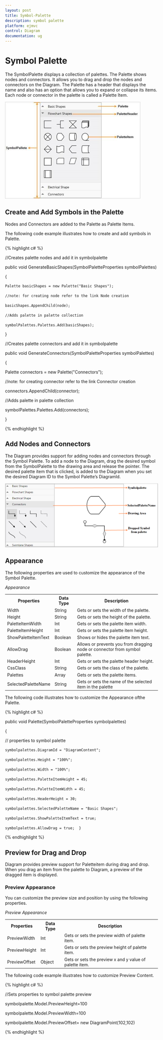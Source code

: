 ```yaml
---
layout: post
title: Symbol-Palette
description: symbol palette
platform: ejmvc
control: Diagram
documentation: ug
---
```


# Symbol Palette

The SymbolPalette displays a collection of palettes. The Palette shows nodes and connectors. It allows you to drag and drop the nodes and connectors on the Diagram. The Palette has a header that displays the name and also has an option that allows you to expand or collapse its items. Each node or connector in the palette is called a Palette Item.

![](Symbol-Palette_images/Symbol-Palette_img1.jpeg)



## Create and Add Symbols in the Palette

Nodes and Connectors are added to the Palette as Palette Items.

The following code example illustrates how to create and add symbols in Palette.

{% highlight c# %}



//Creates palette nodes and add it in symbolpalette

public void GenerateBasicShapes(SymbolPaletteProperties symbolPalettes)

{ 

    Palette basicShapes = new Palette("Basic Shapes");

    //note: for creating node refer to the link Node creation

    basicShapes.AppendChild(node);

    //Adds palette in palette collection

    symbolPalettes.Palettes.Add(basicShapes);

}

//Creates palette connectors and add it in symbolpalette

public void GenerateConnectors(SymbolPaletteProperties symbolPalettes)

{

   Palette connectors = new Palette("Connectors");

   //note: for creating connector refer to the link Connector creation

   connectors.AppendChild(connector);

   //Adds palette in palette collection

   symbolPalettes.Palettes.Add(connectors);

}



{% endhighlight %}

## Add Nodes and Connectors

The Diagram provides support for adding nodes and connectors through the Symbol Palette. To add a node to the Diagram, drag the desired symbol from the SymbolPalette to the drawing area and release the pointer. The desired palette item that is clicked, is added to the Diagram when you set the desired Diagram ID to the Symbol Palette’s DiagramId.

![](Symbol-Palette_images/Symbol-Palette_img2.png)



## Appearance

The following properties are used to customize the appearance of the Symbol Palette.

_Appearance_

<table>
<tr>
<th>
Properties</th><th>
Data Type</th><th>
Description</th></tr>
<tr>
<td>
 Width</td><td>
String</td><td>
Gets or sets the width of the palette.</td></tr>
<tr>
<td>
 Height</td><td>
String</td><td>
Gets or sets the height of the palette.</td></tr>
<tr>
<td>
 PaletteItemWidth</td><td>
Int</td><td>
Gets or sets the palette item width.</td></tr>
<tr>
<td>
 PaletteItemHeight</td><td>
Int</td><td>
Gets or sets the palette item height.</td></tr>
<tr>
<td>
 ShowPaletteItemText</td><td>
Boolean</td><td>
Shows or hides the palette item text.</td></tr>
<tr>
<td>
 AllowDrag</td><td>
Boolean</td><td>
Allows or prevents you from dragging node or connector from symbol palette.</td></tr>
<tr>
<td>
 HeaderHeight</td><td>
Int</td><td>
Gets or sets the palette header height.</td></tr>
<tr>
<td>
 CssClass</td><td>
String</td><td>
Gets or sets the class of the palette.</td></tr>
<tr>
<td>
 Palettes</td><td>
Array</td><td>
Gets or sets the palette items.</td></tr>
<tr>
<td>
SelectedPaletteName</td><td>
String</td><td>
Gets or sets the name of the selected item in the palette</td></tr>
</table>


The following code illustrates how to customize the Appearance ofthe Palette.

{% highlight c# %}





 public void Palette(SymbolPaletteProperties symbolpalettes)

  {

 // properties to symbol palette

    symbolpalettes.DiagramId = "DiagramContent";

    symbolpalettes.Height = "100%";

    symbolpalettes.Width = "100%";           

    symbolpalettes.PaletteItemHeight = 45;

    symbolpalettes.PaletteItemWidth = 45;

    symbolpalettes.HeaderHeight = 30;

    symbolpalettes.SelectedPaletteName = "Basic Shapes";

    symbolpalettes.ShowPaletteItemText = true; 

    symbolpalettes.AllowDrag = true;  }



{% endhighlight %}

## Preview for Drag and Drop

Diagram provides preview support for Paletteitem during drag and drop. When you drag an item from the palette to Diagram, a preview of the dragged item is displayed.

### Preview Appearance

You can customize the preview size and position by using the following properties.

_Preview Appearance_

<table>
<tr>
<th>
Properties</th><th>
Data Type</th><th>
Description</th></tr>
<tr>
<td>
PreviewWidth</td><td>
 Int</td><td>
Gets or sets the preview width of palette item.</td></tr>
<tr>
<td>
PreviewHeight</td><td>
 Int</td><td>
Gets or sets the preview height of palette item.</td></tr>
<tr>
<td>
PreviewOffset</td><td>
 Object</td><td>
Gets or sets the preview x and y value of palette item.</td></tr>
</table>


The following code example illustrates how to customize Preview Content.

{% highlight c# %}



//Sets properties to symbol palette preview

symbolpalette.Model.PreviewHeight=100

symbolpalette.Model.PreviewWidth=100

symbolpalette.Model.PreviewOffset= new DiagramPoint(102,102)



{% endhighlight %}



